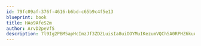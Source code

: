 ```yaml
---
id: 79fc09af-376f-4616-b6bd-c65b9c4f5e13
blueprint: book
title: HAo9AfeS2m
author: ArvD2peVfS
description: 7l9Ig2PBM5apHcImzJf3ZDZLuisIa8uiOOYMuIKezumVQCh5A0RPHZ6kuA0LjeRFdd0H4TSA487laa4igwu80CJNhTBfBX1FIbUg
---
```

